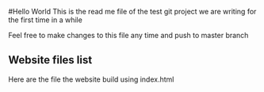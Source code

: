 #Hello World
This is the read me file of the test git project we are writing for the first time in a while

Feel free to make changes to this file any time and push to master branch

## Website files list
Here are the file the website build using
index.html